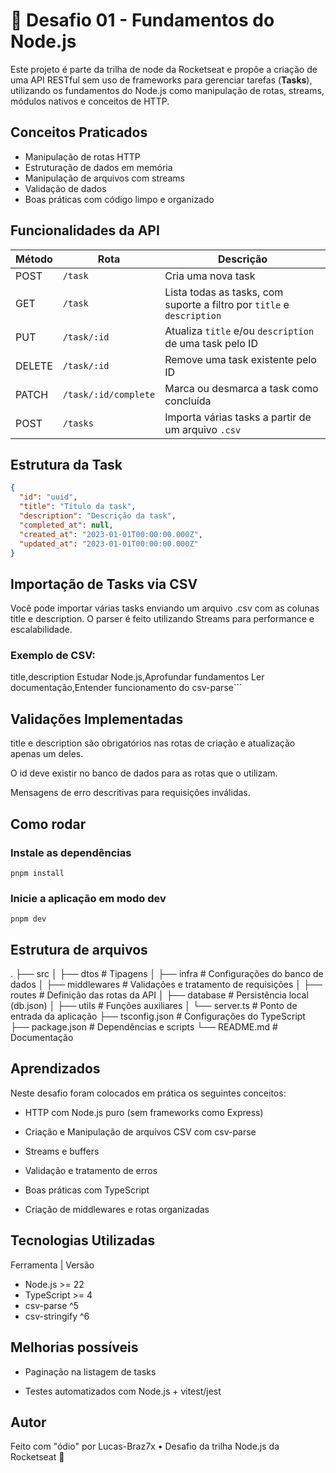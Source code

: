 # 🚀 Desafio 01 - Fundamentos do Node.js

Este projeto é parte da trilha de node da Rocketseat e propõe a criação de uma API RESTful sem uso de frameworks para gerenciar tarefas (**Tasks**), utilizando os fundamentos do Node.js como manipulação de rotas, streams, módulos nativos e conceitos de HTTP.

## Conceitos Praticados

- Manipulação de rotas HTTP
- Estruturação de dados em memória
- Manipulação de arquivos com streams
- Validação de dados
- Boas práticas com código limpo e organizado

## Funcionalidades da API

| Método | Rota                 | Descrição                                                              |
| ------ | -------------------- | ---------------------------------------------------------------------- |
| POST   | `/task`              | Cria uma nova task                                                     |
| GET    | `/task`              | Lista todas as tasks, com suporte a filtro por `title` e `description` |
| PUT    | `/task/:id`          | Atualiza `title` e/ou `description` de uma task pelo ID                |
| DELETE | `/task/:id`          | Remove uma task existente pelo ID                                      |
| PATCH  | `/task/:id/complete` | Marca ou desmarca a task como concluída                                |
| POST   | `/tasks`             | Importa várias tasks a partir de um arquivo `.csv`                     |

## Estrutura da Task

```json
{
  "id": "uuid",
  "title": "Título da task",
  "description": "Descrição da task",
  "completed_at": null,
  "created_at": "2023-01-01T00:00:00.000Z",
  "updated_at": "2023-01-01T00:00:00.000Z"
}
```

## Importação de Tasks via CSV

Você pode importar várias tasks enviando um arquivo .csv com as colunas title e description. O parser é feito utilizando Streams para performance e escalabilidade.

### Exemplo de CSV:

title,description
Estudar Node.js,Aprofundar fundamentos
Ler documentação,Entender funcionamento do csv-parse```

## Validações Implementadas

title e description são obrigatórios nas rotas de criação e atualização apenas um deles.

O id deve existir no banco de dados para as rotas que o utilizam.

Mensagens de erro descritivas para requisições inválidas.

## Como rodar

### Instale as dependências

`pnpm install`

### Inicie a aplicação em modo dev

`pnpm dev`

## Estrutura de arquivos

.
├── src
│ ├── dtos # Tipagens
│ ├── infra # Configurações do banco de dados
│ ├── middlewares # Validações e tratamento de requisições
│ ├── routes # Definição das rotas da API
│ ├── database # Persistência local (db.json)
│ ├── utils # Funções auxiliares
│ └── server.ts # Ponto de entrada da aplicação
├── tsconfig.json # Configurações do TypeScript
├── package.json # Dependências e scripts
└── README.md # Documentação

## Aprendizados

Neste desafio foram colocados em prática os seguintes conceitos:

- HTTP com Node.js puro (sem frameworks como Express)

- Criação e Manipulação de arquivos CSV com csv-parse

- Streams e buffers

- Validação e tratamento de erros

- Boas práticas com TypeScript

- Criação de middlewares e rotas organizadas

## Tecnologias Utilizadas

Ferramenta | Versão

- Node.js >= 22
- TypeScript >= 4
- csv-parse ^5
- csv-stringify ^6

## Melhorias possíveis

- Paginação na listagem de tasks

- Testes automatizados com Node.js + vitest/jest

## Autor

Feito com "ódio" por Lucas-Braz7x • Desafio da trilha Node.js da Rocketseat 🚀
